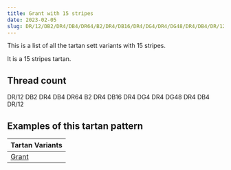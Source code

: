 ```yaml
---
title: Grant with 15 stripes
date: 2023-02-05
slug: DR/12/DB2/DR4/DB4/DR64/B2/DR4/DB16/DR4/DG4/DR4/DG48/DR4/DB4/DR/12
---
```

This is a list of all the tartan sett variants with 15 stripes.

It is a 15 stripes tartan.


## Thread count
DR/12 DB2 DR4 DB4 DR64 B2 DR4 DB16 DR4 DG4 DR4 DG48 DR4 DB4 DR/12

## Examples of this tartan pattern

| Tartan Variants |
|---------------|
| [Grant](/variants/dr/12/db2/dr4/db4/dr64/b2/dr4/db16/dr4/dg4/dr4/dg48/dr4/db4/dr/12-b4367ae-db000052-dg11450d-draa0000)||
